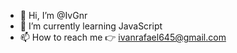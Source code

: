 - 👋 Hi, I’m @IvGnr
- 🌱 I’m currently learning JavaScript
- 📫 How to reach me 👉 ivanrafael645@gmail.com
<!---
IvGnr/IvGnr is a ✨ special ✨ repository because its `README.md` (this file) appears on your GitHub profile.
You can click the Preview link to take a look at your changes.
--->
